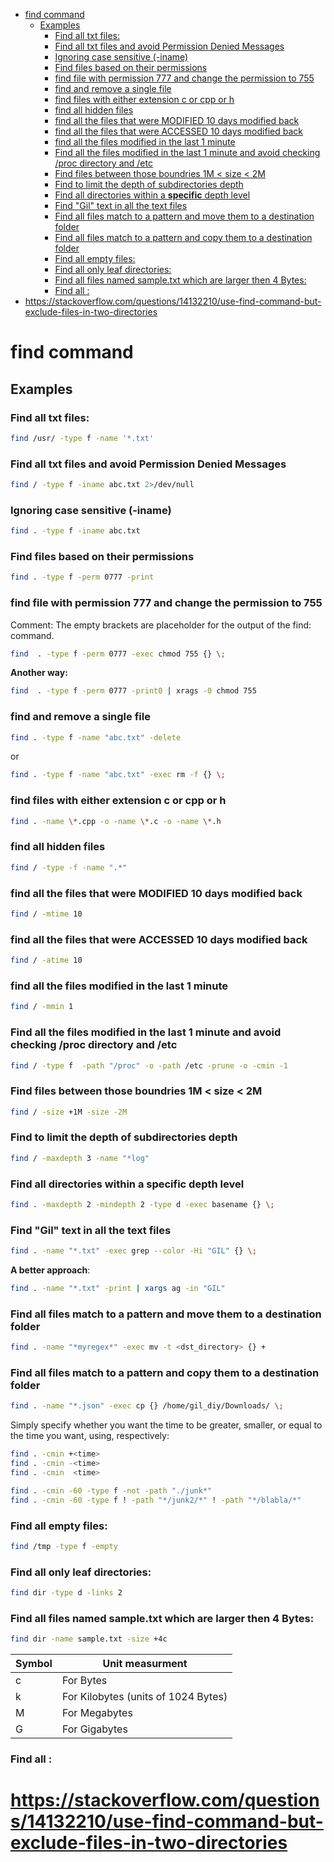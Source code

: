 <!--ts-->
* [find command](#find-command)
   * [Examples](#examples)
      * [Find all txt files:](#find-all-txt-files)
      * [Find all txt files and avoid Permission Denied Messages](#find-all-txt-files-and-avoid-permission-denied-messages)
      * [Ignoring case sensitive (-iname)](#ignoring-case-sensitive--iname)
      * [Find files based on their permissions](#find-files-based-on-their-permissions)
      * [find file with permission 777 and change the permission to 755](#find-file-with-permission-777-and-change-the-permission-to-755)
      * [find and remove a single file](#find-and-remove-a-single-file)
      * [find files with either extension c or cpp or h](#find-files-with-either-extension-c-or-cpp-or-h)
      * [find all hidden files](#find-all-hidden-files)
      * [find all the files that were MODIFIED 10 days modified back](#find-all-the-files-that-were-modified-10-days-modified-back)
      * [find all the files that were ACCESSED 10 days modified back](#find-all-the-files-that-were-accessed-10-days-modified-back)
      * [find all the files modified in the last 1 minute](#find-all-the-files-modified-in-the-last-1-minute)
      * [Find all the files modified in the last 1 minute and avoid checking /proc directory and /etc](#find-all-the-files-modified-in-the-last-1-minute-and-avoid-checking-proc-directory-and-etc)
      * [Find files between those boundries 1M &lt; size &lt; 2M](#find-files-between-those-boundries-1m--size--2m)
      * [Find to limit the depth of subdirectories depth](#find-to-limit-the-depth-of-subdirectories-depth)
      * [Find all directories within a <strong>specific</strong> depth level](#find-all-directories-within-a-specific-depth-level)
      * [Find "Gil" text in all the text files](#find-gil-text-in-all-the-text-files)
      * [Find all files match to a pattern and move them to a destination folder](#find-all-files-match-to-a-pattern-and-move-them-to-a-destination-folder)
      * [Find all files match to a pattern and copy them to a destination folder](#find-all-files-match-to-a-pattern-and-copy-them-to-a-destination-folder)
      * [Find all empty files:](#find-all-empty-files)
      * [Find all only leaf directories:](#find-all-only-leaf-directories)
      * [Find all files named sample.txt which are larger then 4 Bytes:](#find-all-files-named-sampletxt-which-are-larger-then-4-bytes)
      * [Find all :](#find-all-)
* [<a href="https://stackoverflow.com/questions/14132210/use-find-command-but-exclude-files-in-two-directories" rel="nofollow">https://stackoverflow.com/questions/14132210/use-find-command-but-exclude-files-in-two-directories</a>](#httpsstackoverflowcomquestions14132210use-find-command-but-exclude-files-in-two-directories)

<!-- Created by https://github.com/ekalinin/github-markdown-toc -->
<!-- Added by: gil_diy, at: Sun 04 Dec 2022 01:54:14 IST -->

<!--te-->

# find command
## Examples

### Find all txt files:
```bash
find /usr/ -type f -name '*.txt'
```

### Find all txt files and avoid Permission Denied Messages
```bash
find / -type f -iname abc.txt 2>/dev/null
```

### Ignoring case sensitive (-iname)
```bash
find . -type f -iname abc.txt
```
### Find files based on their permissions
```bash
find . -type f -perm 0777 -print
```
### find file with permission 777 and change the permission to 755
Comment: The empty brackets are placeholder for the output of the find: command.
```bash
find  . -type f -perm 0777 -exec chmod 755 {} \;
```
**Another way:**
```bash
find  . -type f -perm 0777 -print0 | xrags -0 chmod 755
```
### find and remove a single file
```bash
find . -type f -name "abc.txt" -delete
```
or

```bash
find . -type f -name "abc.txt" -exec rm -f {} \;
```


### find files with either extension c or cpp or h
```bash
find . -name \*.cpp -o -name \*.c -o -name \*.h
```

### find all hidden files
```bash
find / -type -f -name ".*"
```
### find all the files that were MODIFIED 10 days modified back
```bash
find / -mtime 10
```
### find all the files that were ACCESSED 10 days modified back
```bash
find / -atime 10
```
### find all the files modified in the last 1 minute
```bash
find / -mmin 1
```

### Find all the files modified in the last 1 minute and avoid checking /proc directory and /etc
```bash
find / -type f  -path "/proc" -o -path /etc -prune -o -cmin -1
```
### Find files between those boundries 1M < size < 2M
```bash
find / -size +1M -size -2M
```
### Find to limit the depth of subdirectories depth
```bash
find / -maxdepth 3 -name "*log"
```

### Find all directories within a **specific** depth level
```bash
find . -maxdepth 2 -mindepth 2 -type d -exec basename {} \;
```

### Find "Gil" text in all the text files

```bash
find . -name "*.txt" -exec grep --color -Hi "GIL" {} \;
```

**A better approach**:
```bash
find . -name "*.txt" -print | xargs ag -in "GIL"
```

### Find all files match to a pattern and move them to a destination folder

```bash
find . -name "*myregex*" -exec mv -t <dst_directory> {} +
```

### Find all files match to a pattern and copy them to a destination folder

```bash
find . -name "*.json" -exec cp {} /home/gil_diy/Downloads/ \;
```


Simply specify whether you want the time to be greater, smaller, or equal to the time you want, using, respectively:
```bash
find . -cmin +<time>
find . -cmin -<time>
find . -cmin  <time>

find . -cmin -60 -type f -not -path "./junk*"
find . -cmin -60 -type f ! -path "*/junk2/*" ! -path "*/blabla/*"
```

### Find all empty files:
```bash
find /tmp -type f -empty
```

### Find all only leaf directories:
```bash
find dir -type d -links 2
```

### Find all files named sample.txt which are larger then 4 Bytes:

```bash
find dir -name sample.txt -size +4c
```

 Symbol | Unit measurment
------------|-----
 c | For Bytes
 k | For Kilobytes (units of 1024 Bytes)
 M | For Megabytes
 G | For Gigabytes



### Find all :


# https://stackoverflow.com/questions/14132210/use-find-command-but-exclude-files-in-two-directories
